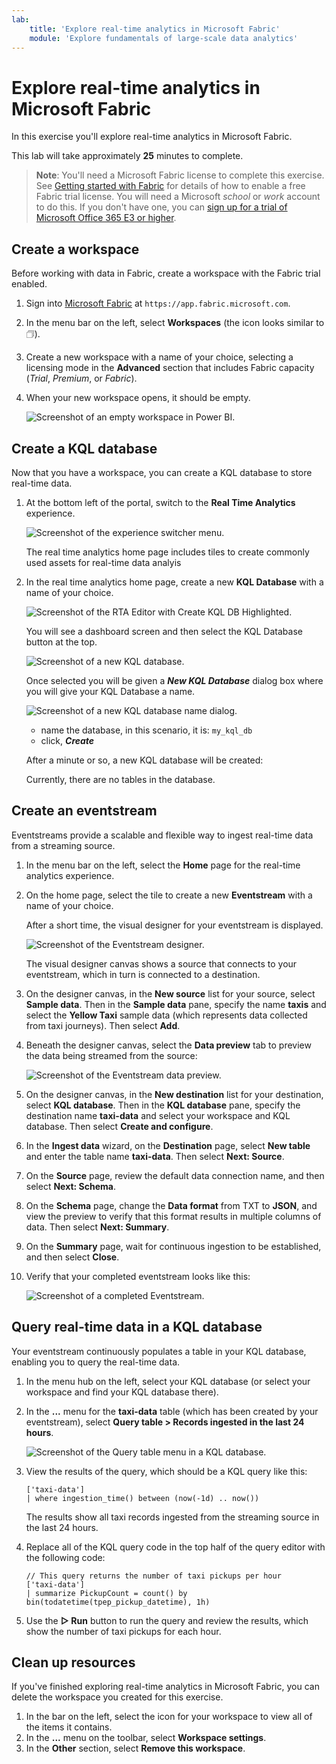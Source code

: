 ```yaml
---
lab:
    title: 'Explore real-time analytics in Microsoft Fabric'
    module: 'Explore fundamentals of large-scale data analytics'
---
```


# Explore real-time analytics in Microsoft Fabric

In this exercise you'll explore real-time analytics in Microsoft Fabric.

This lab will take approximately **25** minutes to complete.

> **Note**: You'll need a Microsoft Fabric license to complete this exercise. See [Getting started with Fabric](https://learn.microsoft.com/fabric/get-started/fabric-trial) for details of how to enable a free Fabric trial license. You will need a Microsoft *school* or *work* account to do this. If you don't have one, you can [sign up for a trial of Microsoft Office 365 E3 or higher](https://www.microsoft.com/microsoft-365/business/compare-more-office-365-for-business-plans).

## Create a workspace

Before working with data in Fabric, create a workspace with the Fabric trial enabled.

1. Sign into [Microsoft Fabric](https://app.fabric.microsoft.com) at `https://app.fabric.microsoft.com`.
2. In the menu bar on the left, select **Workspaces** (the icon looks similar to &#128455;).
3. Create a new workspace with a name of your choice, selecting a licensing mode in the **Advanced** section that includes Fabric capacity (*Trial*, *Premium*, or *Fabric*).
4. When your new workspace opens, it should be empty.

    ![Screenshot of an empty workspace in Power BI.](./images/new-workspace.png)

## Create a KQL database

Now that you have a workspace, you can create a KQL database to store real-time data.

1. At the bottom left of the portal, switch to the **Real Time Analytics** experience.

    ![Screenshot of the experience switcher menu.](./images/fabric-real-time.png)

    The real time analytics home page includes tiles to create commonly used assets for real-time data analyis

2. In the real time analytics home page, create a new **KQL Database** with a name of your choice.

    ![Screenshot of the RTA Editor with Create KQL DB Highlighted.](./images/create-kql-db.png)

   You will see a dashboard screen and then select the KQL Database button at the top.

    ![Screenshot of a new KQL database.](./images/kql-database.png)

    Once selected you will be given a ***New KQL Database*** dialog box where you will give your KQL Database a name.

    ![Screenshot of a new KQL database name dialog.](./images/name-kql-db.png)

   - name the database, in this scenario, it is: `my_kql_db`
   - click, ***Create***
  
    After a minute or so, a new KQL database will be created:

    Currently, there are no tables in the database.

## Create an eventstream

Eventstreams provide a scalable and flexible way to ingest real-time data from a streaming source.

1. In the menu bar on the left, select the **Home** page for the real-time analytics experience.
1. On the home page, select the tile to create a new **Eventstream** with a name of your choice.

    After a short time, the visual designer for your eventstream is displayed.

    ![Screenshot of the Eventstream designer.](./images/eventstream-designer.png)

    The visual designer canvas shows a source that connects to your eventstream, which in turn is connected to a destination.

1. On the designer canvas, in the **New source** list for your source, select **Sample data**. Then in the **Sample data** pane, specify the name **taxis** and select the **Yellow Taxi** sample data (which represents data collected from taxi journeys). Then select **Add**.
1. Beneath the designer canvas, select the **Data preview** tab to preview the data being streamed from the source:

    ![Screenshot of the Eventstream data preview.](./images/eventstream-preview.png)

1. On the designer canvas, in the **New destination** list for your destination, select **KQL database**. Then in the **KQL database** pane, specify the destination name **taxi-data** and select your workspace and KQL database. Then select **Create and configure**.
1. In the **Ingest data** wizard, on the **Destination** page, select **New table** and enter the table name **taxi-data**. Then select **Next: Source**.
1. On the **Source** page, review the default data connection name, and then select **Next: Schema**.
1. On the **Schema** page, change the **Data format** from TXT to **JSON**, and view the preview to verify that this format results in multiple columns of data. Then select **Next: Summary**.
1. On the **Summary** page, wait for continuous ingestion to be established, and then select **Close**.
1. Verify that your completed eventstream looks like this:

    ![Screenshot of a completed Eventstream.](./images/complete-eventstream.png)

## Query real-time data in a KQL database

Your eventstream continuously populates a table in your KQL database, enabling you to query the real-time data.

1. In the menu hub on the left, select your KQL database (or select your workspace and find your KQL database there).
1. In the **...** menu for the **taxi-data** table (which has been created by your eventstream), select **Query table > Records ingested in the last 24 hours**.

    ![Screenshot of the Query table menu in a KQL database.](./images/kql-query.png)

1. View the results of the query, which should be a KQL query like this:

    ```kql
    ['taxi-data']
    | where ingestion_time() between (now(-1d) .. now())
    ```

    The results show all taxi records ingested from the streaming source in the last 24 hours.

1. Replace all of the KQL query code in the top half of the query editor with the following code:

    ```kql
    // This query returns the number of taxi pickups per hour
    ['taxi-data']
    | summarize PickupCount = count() by bin(todatetime(tpep_pickup_datetime), 1h)
    ```

1. Use the **&#9655; Run** button to run the query and review the results, which show the number of taxi pickups for each hour.

## Clean up resources

If you've finished exploring real-time analytics in Microsoft Fabric, you can delete the workspace you created for this exercise.

1. In the bar on the left, select the icon for your workspace to view all of the items it contains.
2. In the **...** menu on the toolbar, select **Workspace settings**.
3. In the **Other** section, select **Remove this workspace**.
